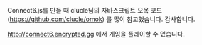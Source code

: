 Connect6.js를 만들 때 clucle님의 자바스크립트 오목 코드(https://github.com/clucle/omok) 를 많이 참고했습니다. 감사합니다.

http://connect6.encrypted.gg 에서 게임을 플레이할 수 있습니다.
